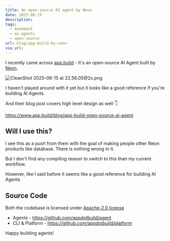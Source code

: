 ```yaml
---
title: An open-source AI agent by Neon
date: 2025-06-15
description: 
tags:
  - bookmark
  - ai-agents
  - open-source
url: blog/app-build-by-neon
via_url:
---
```

I recently came across [app.build](https://www.app.build/) - It's an open-source AI Agent built by [Neon](https://neon.com/).

![CleanShot 2025-06-15 at 22.56.05@2x.png](https://images.nesin.io/qblog/AIEngineerGuide/images/2025-06/CleanShot-2025-06-15-at-22.56.05-at-2x.png)

I haven't played around with it yet but it looks like a good reference if you're building AI Agents.

And their blog post covers high level design as well 👇

https://www.app.build/blog/app-build-open-source-ai-agent

## Will I use this?
I see this as a push from them with the goal of making people other Neon products like database. There is nothing wrong in it. 

But I don't find any compiling reason to switch to this than my current workflow.

However, like I said before it seems like a good reference for building AI Agents

## Source Code

Both the codebase is licensed under [Apache-2.0 license](https://github.com/appdotbuild/platform#Apache-2.0-1-ov-file)

- Agents - https://github.com/appdotbuild/agent 
- CLI & Platform - https://github.com/appdotbuild/platform

Happy building agents!